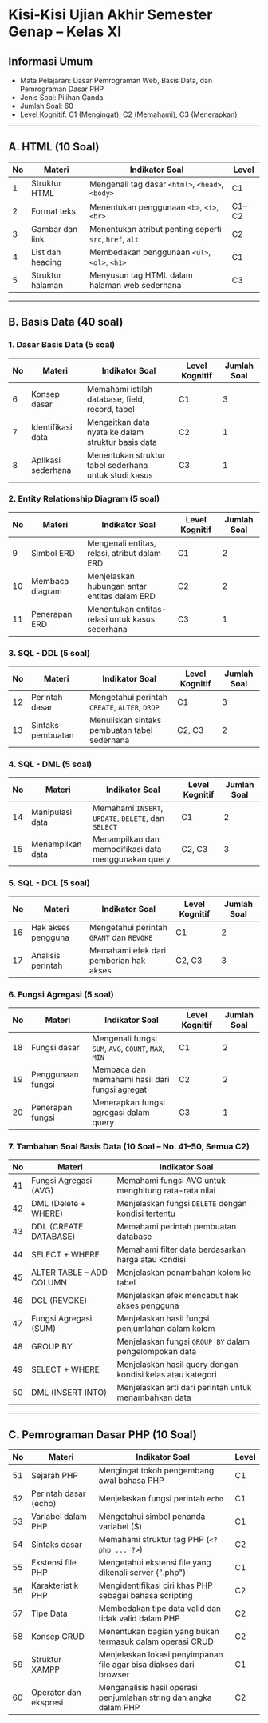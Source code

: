 # Kisi-Kisi Ujian Akhir Semester Genap – Kelas XI

## Informasi Umum
- Mata Pelajaran: Dasar Pemrograman Web, Basis Data, dan Pemrograman Dasar PHP
- Jenis Soal: Pilihan Ganda
- Jumlah Soal: 60
- Level Kognitif: C1 (Mengingat), C2 (Memahami), C3 (Menerapkan)

---

## A. HTML (10 Soal)

| No | Materi                 | Indikator Soal                                                                 | Level |
|----|------------------------|--------------------------------------------------------------------------------|--------|
| 1  | Struktur HTML          | Mengenali tag dasar `<html>`, `<head>`, `<body>`                              | C1     |
| 2  | Format teks            | Menentukan penggunaan `<b>`, `<i>`, `<br>`                                     | C1–C2  |
| 3  | Gambar dan link        | Menentukan atribut penting seperti `src`, `href`, `alt`                       | C2     |
| 4  | List dan heading       | Membedakan penggunaan `<ul>`, `<ol>`, `<h1>`                                   | C1     |
| 5  | Struktur halaman       | Menyusun tag HTML dalam halaman web sederhana                                 | C3     |

---
## B. Basis Data (40 soal)

### 1. Dasar Basis Data (5 soal)

| No | Materi              | Indikator Soal                                                  | Level Kognitif | Jumlah Soal |
|----|---------------------|------------------------------------------------------------------|----------------|--------------|
| 6  | Konsep dasar        | Memahami istilah database, field, record, tabel                  | C1             | 3            |
| 7  | Identifikasi data   | Mengaitkan data nyata ke dalam struktur basis data              | C2             | 1            |
| 8  | Aplikasi sederhana  | Menentukan struktur tabel sederhana untuk studi kasus           | C3             | 1            |

### 2. Entity Relationship Diagram (5 soal)

| No | Materi              | Indikator Soal                                                  | Level Kognitif | Jumlah Soal |
|----|---------------------|------------------------------------------------------------------|----------------|--------------|
| 9  | Simbol ERD          | Mengenali entitas, relasi, atribut dalam ERD                    | C1             | 2            |
| 10 | Membaca diagram     | Menjelaskan hubungan antar entitas dalam ERD                    | C2             | 2            |
| 11 | Penerapan ERD       | Menentukan entitas-relasi untuk kasus sederhana                 | C3             | 1            |

### 3. SQL - DDL (5 soal)

| No | Materi              | Indikator Soal                                                  | Level Kognitif | Jumlah Soal |
|----|---------------------|------------------------------------------------------------------|----------------|--------------|
| 12 | Perintah dasar      | Mengetahui perintah `CREATE`, `ALTER`, `DROP`                   | C1             | 3            |
| 13 | Sintaks pembuatan   | Menuliskan sintaks pembuatan tabel sederhana                    | C2, C3         | 2            |

### 4. SQL - DML (5 soal)

| No | Materi              | Indikator Soal                                                  | Level Kognitif | Jumlah Soal |
|----|---------------------|------------------------------------------------------------------|----------------|--------------|
| 14 | Manipulasi data     | Memahami `INSERT`, `UPDATE`, `DELETE`, dan `SELECT`             | C1             | 2            |
| 15 | Menampilkan data    | Menampilkan dan memodifikasi data menggunakan query             | C2, C3         | 3            |

### 5. SQL - DCL (5 soal)

| No | Materi              | Indikator Soal                                                  | Level Kognitif | Jumlah Soal |
|----|---------------------|------------------------------------------------------------------|----------------|--------------|
| 16 | Hak akses pengguna  | Mengetahui perintah `GRANT` dan `REVOKE`                        | C1             | 2            |
| 17 | Analisis perintah   | Memahami efek dari pemberian hak akses                          | C2, C3         | 3            |

### 6. Fungsi Agregasi (5 soal)

| No | Materi              | Indikator Soal                                                  | Level Kognitif | Jumlah Soal |
|----|---------------------|------------------------------------------------------------------|----------------|--------------|
| 18 | Fungsi dasar        | Mengenali fungsi `SUM`, `AVG`, `COUNT`, `MAX`, `MIN`           | C1             | 2            |
| 19 | Penggunaan fungsi   | Membaca dan memahami hasil dari fungsi agregat                  | C2             | 2            |
| 20 | Penerapan fungsi    | Menerapkan fungsi agregasi dalam query                         | C3             | 1            |

### 7. Tambahan Soal Basis Data (10 Soal – No. 41–50, Semua C2)

| No | Materi                        | Indikator Soal                                                                 |
|----|-------------------------------|---------------------------------------------------------------------------------|
| 41 | Fungsi Agregasi (AVG)         | Memahami fungsi AVG untuk menghitung rata-rata nilai                           |
| 42 | DML (Delete + WHERE)          | Menjelaskan fungsi `DELETE` dengan kondisi tertentu                            |
| 43 | DDL (CREATE DATABASE)         | Memahami perintah pembuatan database                                           |
| 44 | SELECT + WHERE                | Memahami filter data berdasarkan harga atau kondisi                            |
| 45 | ALTER TABLE – ADD COLUMN      | Menjelaskan penambahan kolom ke tabel                                          |
| 46 | DCL (REVOKE)                  | Menjelaskan efek mencabut hak akses pengguna                                   |
| 47 | Fungsi Agregasi (SUM)         | Menjelaskan hasil fungsi penjumlahan dalam kolom                               |
| 48 | GROUP BY                      | Menjelaskan fungsi `GROUP BY` dalam pengelompokan data                         |
| 49 | SELECT + WHERE                | Menjelaskan hasil query dengan kondisi kelas atau kategori                     |
| 50 | DML (INSERT INTO)             | Menjelaskan arti dari perintah untuk menambahkan data                          |

---

## C. Pemrograman Dasar PHP (10 Soal)

| No | Materi                    | Indikator Soal                                                              | Level |
|----|---------------------------|------------------------------------------------------------------------------|--------|
| 51 | Sejarah PHP               | Mengingat tokoh pengembang awal bahasa PHP                                  | C1     |
| 52 | Perintah dasar (echo)     | Menjelaskan fungsi perintah `echo`                                          | C1     |
| 53 | Variabel dalam PHP        | Mengetahui simbol penanda variabel ($)                                      | C1     |
| 54 | Sintaks dasar             | Memahami struktur tag PHP (`<?php ... ?>`)                                  | C2     |
| 55 | Ekstensi file PHP         | Mengetahui ekstensi file yang dikenali server (".php")                      | C1     |
| 56 | Karakteristik PHP         | Mengidentifikasi ciri khas PHP sebagai bahasa scripting                     | C2     |
| 57 | Tipe Data                 | Membedakan tipe data valid dan tidak valid dalam PHP                        | C2     |
| 58 | Konsep CRUD               | Menentukan bagian yang bukan termasuk dalam operasi CRUD                    | C2     |
| 59 | Struktur XAMPP            | Menjelaskan lokasi penyimpanan file agar bisa diakses dari browser          | C1     |
| 60 | Operator dan ekspresi     | Menganalisis hasil operasi penjumlahan string dan angka dalam PHP           | C2     |
